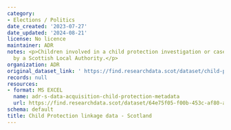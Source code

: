 ```yaml
---
category:
- Elections / Politics
date_created: '2023-07-27'
date_updated: '2024-08-21'
license: No licence
maintainer: ADR
notes: <p>Children involved in a child protection investigation or case conference
  by a Scottish Local Authority.</p>
organization: ADR
original_dataset_link: ' https://find.researchdata.scot/dataset/child-protection-linkage-data'
records: null
resources:
- format: MS EXCEL
  name: adr-s-data-acquisition-child-protection-metadata
  url: https://find.researchdata.scot/dataset/64e75f05-f00b-453c-af80-a59bb5862394/resource/8ea4f495-1b53-47e7-a74e-669bfafbf7de/download/adr-s-data-acquisition-child-protection-metadata.xlsx
schema: default
title: Child Protection linkage data - Scotland
---
```

